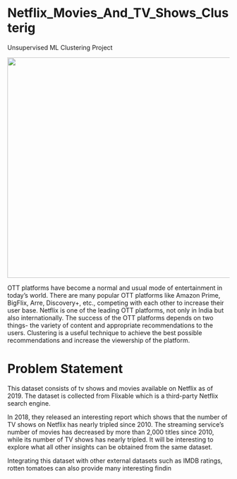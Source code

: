 # Netflix_Movies_And_TV_Shows_Clusterig
Unsupervised ML Clustering Project

<img src="https://assets-global.website-files.com/5f92d929beec1da87131507e/618aa1ea8dff7d6d4da12596_cameron-venti-lI7dlA5VBp8-unsplash%20(1).jpg" width="800" height="500"/>

OTT platforms have become a normal and usual mode of entertainment in today’s world. There are many popular OTT platforms like Amazon Prime, BigFlix, Arre, Discovery+, etc., competing with each other to increase their user base. Netflix is one of the leading OTT platforms, not only in India but also internationally. The success of the OTT platforms depends on two things- the variety of content and appropriate recommendations to the users. Clustering is a useful technique to achieve the best possible recommendations and increase the viewership of the platform.

# Problem Statement

This dataset consists of tv shows and movies available on Netflix as of 2019. The dataset is collected from Flixable which is a third-party Netflix search engine.

In 2018, they released an interesting report which shows that the number of TV shows on Netflix has nearly tripled since 2010. The streaming service’s number of movies has decreased by more than 2,000 titles since 2010, while its number of TV shows has nearly tripled. It will be interesting to explore what all other insights can be obtained from the same dataset.

Integrating this dataset with other external datasets such as IMDB ratings, rotten tomatoes can also provide many interesting findin




